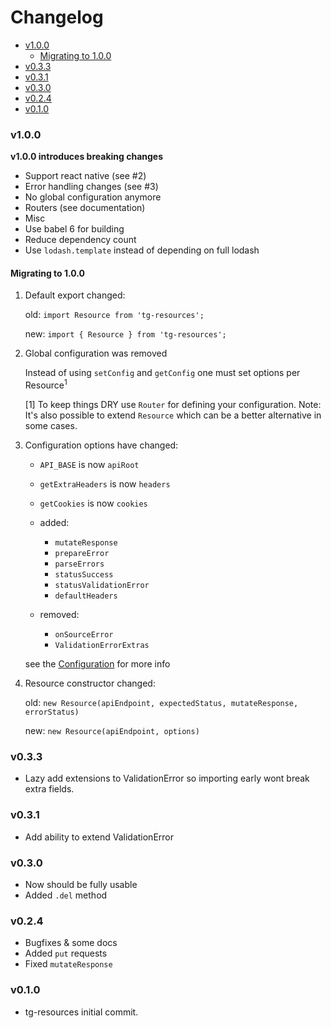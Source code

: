 <!-- START doctoc generated TOC please keep comment here to allow auto update -->
<!-- DON'T EDIT THIS SECTION, INSTEAD RE-RUN doctoc TO UPDATE -->
# Changelog

- [v1.0.0](#v100)
  - [Migrating to 1.0.0](#migrating-to-100)
- [v0.3.3](#v033)
- [v0.3.1](#v031)
- [v0.3.0](#v030)
- [v0.2.4](#v024)
- [v0.1.0](#v010)

<!-- END doctoc generated TOC please keep comment here to allow auto update -->

### v1.0.0

**v1.0.0 introduces breaking changes**

 * Support react native (see #2)
 * Error handling changes (see #3)
 * No global configuration anymore
 * Routers (see documentation)
 * Misc
  * Use babel 6 for building
  * Reduce dependency count
   * Use `lodash.template` instead of depending on full lodash

#### Migrating to 1.0.0

1. Default export changed:

   old: `import Resource from 'tg-resources';`

   new: `import { Resource } from 'tg-resources';`

2. Global configuration was removed

   Instead of using `setConfig` and `getConfig` one must set options per Resource<sup>1</sup>

   [1] To keep things DRY use `Router` for defining your configuration. Note: It's also possible to extend `Resource` which can be a better alternative in some cases.

3. Configuration options have changed:

   - `API_BASE` is now `apiRoot`
   - `getExtraHeaders` is now `headers`
   - `getCookies` is now `cookies`

   - added:
     - `mutateResponse`
     - `prepareError`
     - `parseErrors`
     - `statusSuccess`
     - `statusValidationError`
     - `defaultHeaders`

   - removed:
     - `onSourceError`
     - `ValidationErrorExtras`

   see the [Configuration](README.md#configuration) for more info

4. Resource constructor changed:

   old: `new Resource(apiEndpoint, expectedStatus, mutateResponse, errorStatus)`

   new: `new Resource(apiEndpoint, options)`

### v0.3.3

 * Lazy add extensions to ValidationError so importing early wont break extra fields.

### v0.3.1

  * Add ability to extend ValidationError

### v0.3.0

 * Now should be fully usable
 * Added `.del` method


### v0.2.4

 * Bugfixes & some docs
 * Added `put` requests
 * Fixed `mutateResponse`

### v0.1.0

  * tg-resources initial commit.
